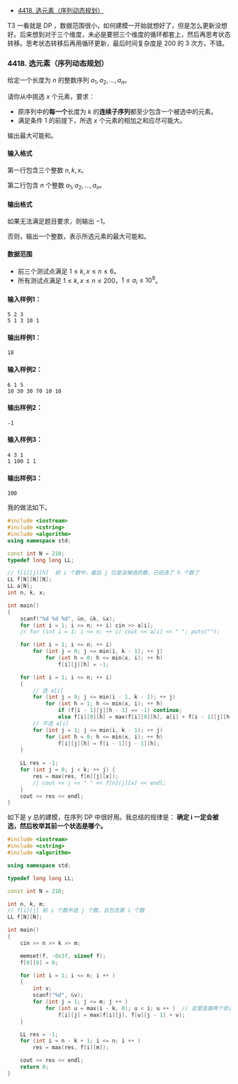 
<!-- @import "[TOC]" {cmd="toc" depthFrom=1 depthTo=6 orderedList=false} -->

<!-- code_chunk_output -->

- [4418. 选元素（序列动态规划）](#4418-选元素序列动态规划)

<!-- /code_chunk_output -->

T3 一看就是 DP ，数据范围很小，如何建模一开始就想好了，但是怎么更新没想好。后来想到对于三个维度，未必是要把三个维度的循环都套上，然后再思考状态转移。思考状态转移后再用循环更新，最后时间复杂度是 200 的 3 次方，不错。

### 4418. 选元素（序列动态规划）

给定一个长度为 $n$ 的整数序列 $a_1,a_2,...,a_n$。

请你从中挑选 $x$ 个元素，要求：
- 原序列中的<strong>每一个</strong>长度为 $k$ 的<strong>连续子序列</strong>都至少包含一个被选中的元素。
- 满足条件 $1$ 的前提下，所选 $x$ 个元素的相加之和应尽可能大。

输出最大可能和。

<h4>输入格式</h4>

第一行包含三个整数 $n,k,x$。

第二行包含 $n$ 个整数 $a_1,a_2,...,a_n$。

<h4>输出格式</h4>

如果无法满足题目要求，则输出 $-1$。

否则，输出一个整数，表示所选元素的最大可能和。

<h4>数据范围</h4>

- 前三个测试点满足 $1 \le k,x \le n \le 6$。
- 所有测试点满足 $1 \le k,x \le n \le 200$，$1 \le a_i \le 10^9$。

<h4>输入样例1：</h4>

```
5 2 3
5 1 3 10 1
```

<h4>输出样例1：</h4>

```
18
```

<h4>输入样例2：</h4>

```
6 1 5
10 30 30 70 10 10
```

<h4>输出样例2：</h4>

```
-1
```

<h4>输入样例3：</h4>

```
4 3 1
1 100 1 1
```

<h4>输出样例3：</h4>

```
100
```

我的做法如下。

```cpp
#include <iostream>
#include <cstring>
#include <algorithm>
using namespace std;

const int N = 210;
typedef long long LL;

// f[i][j][h]  前 i 个数中，最后 j 位是没被选的数，已经选了 h 个数了
LL f[N][N][N];
LL a[N];
int n, k, x;

int main()
{
    scanf("%d %d %d", &n, &k, &x);
    for (int i = 1; i <= n; ++ i) cin >> a[i];
    // for (int i = 1; i <= n; ++ i) cout << a[i] << " "; puts("");

    for (int i = 1; i <= n; ++ i)
        for (int j = 0; j <= min(i, k - 1); ++ j)
            for (int h = 0; h <= min(x, i); ++ h)
                f[i][j][h] = -1;

    for (int i = 1; i <= n; ++ i)
    {
        // 选 a[i]
        for (int j = 0; j <= min(i - 1, k - 1); ++ j)
            for (int h = 1; h <= min(x, i); ++ h)
                if (f[i - 1][j][h - 1] == -1) continue;
                else f[i][0][h] = max(f[i][0][h], a[i] + f[i - 1][j][h - 1]);
        // 不选 a[i]
        for (int j = 1; j <= min(i, k - 1); ++ j)
            for (int h = 0; h <= min(x, i); ++ h)
                f[i][j][h] = f[i - 1][j - 1][h];
    }
    
    LL res = -1;
    for (int j = 0; j < k; ++ j) {
        res = max(res, f[n][j][x]);
        // cout << j << " " << f[n][j][x] << endl;
    }
    cout << res << endl;
}
```

如下是 y 总的建模，在序列 DP 中很好用。我总结的规律是： **确定 i 一定会被选，然后枚举其前一个状态是哪个。**

```cpp
#include <iostream>
#include <cstring>
#include <algorithm>

using namespace std;

typedef long long LL;

const int N = 210;

int n, k, m;
// f[i][j] 前 i 个数中选 j 个数，且包含第 i 个数
LL f[N][N];

int main()
{
    cin >> n >> k >> m;

    memset(f, -0x3f, sizeof f);
    f[0][0] = 0;

    for (int i = 1; i <= n; i ++ )
    {
        int v;
        scanf("%d", &v);
        for (int j = 1; j <= m; j ++ )
            for (int u = max(i - k, 0); u < i; u ++ )  // 这里连接两个状态
                f[i][j] = max(f[i][j], f[u][j - 1] + v);
    }

    LL res = -1;
    for (int i = n - k + 1; i <= n; i ++ )
        res = max(res, f[i][m]);

    cout << res << endl;
    return 0;
}
```
